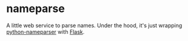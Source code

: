 nameparse
=========

A little web service to parse names. Under the hood, it's just wrapping [python-nameparser](https://pypi.python.org/pypi/nameparser/0.2.7) with [Flask](http://flask.pocoo.org/).
